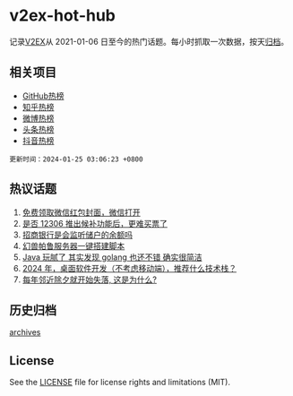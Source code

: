# v2ex-hot-hub

 记录[V2EX](https://www.v2ex.com/)从 2021-01-06 日至今的热门话题。每小时抓取一次数据，按天[归档](archives)。
 
 ## 相关项目

- [GitHub热榜](https://github.com/lonnyzhang423/github-hot-hub)
- [知乎热榜](https://github.com/lonnyzhang423/zhihu-hot-hub)
- [微博热榜](https://github.com/lonnyzhang423/weibo-hot-hub)
- [头条热榜](https://github.com/lonnyzhang423/toutiao-hot-hub)
- [抖音热榜](https://github.com/lonnyzhang423/douyin-hot-hub)


 `更新时间：2024-01-25 03:06:23 +0800`

## 热议话题

1. [免费领取微信红包封面，微信打开](https://www.v2ex.com/t/1011071)
1. [是否 12306 推出候补功能后，更难买票了](https://www.v2ex.com/t/1011171)
1. [招商银行是会监听储户的余额吗](https://www.v2ex.com/t/1011106)
1. [幻兽帕鲁服务器一键搭建脚本](https://www.v2ex.com/t/1011054)
1. [Java 玩腻了 其实发现 golang 也还不错 确实很简洁](https://www.v2ex.com/t/1011186)
1. [2024 年，桌面软件开发（不考虑移动端），推荐什么技术栈？](https://www.v2ex.com/t/1011141)
1. [每年邻近除夕就开始失落, 这是为什么?](https://www.v2ex.com/t/1011091)

## 历史归档

[archives](archives)

## License

See the [LICENSE](LICENSE) file for license rights and limitations (MIT).
